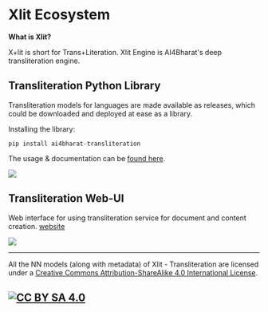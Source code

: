 # Xlit Ecosystem

**What is Xlit?**

X+lit is short for Trans+Literation.
Xlit Engine is AI4Bharat's deep transliteration engine.

## Transliteration Python Library

Transliteration models for languages are made available as releases, which could be  downloaded and deployed at ease as a library.

Installing the library:
```
pip install ai4bharat-transliteration
```

The usage & documentation can be [found here](https://github.com/AI4Bharat/IndianNLP-Transliteration/blob/master/apps/README.md).

[<img src="https://img.shields.io/badge/github%20-%23121011.svg?&style=for-the-badge&logo=github&logoColor=white"/>](https://github.com/AI4Bharat/IndianNLP-Transliteration)

## Transliteration Web-UI

Web interface for using transliteration service for document and content creation. [website](https://xlit.ai4bharat.org)

[<img src="https://img.shields.io/badge/github%20-%23121011.svg?&style=for-the-badge&logo=github&logoColor=white"/>](https://github.com/AI4Bharat/Indic-Input-Tool-UI)


---

All the NN models (along with metadata) of Xlit - Transliteration are licensed under a [Creative Commons Attribution-ShareAlike 4.0 International License][cc-by-sa].

[![CC BY SA 4.0][cc-by-sa-image]][cc-by-sa]
---

[cc-by-sa]: http://creativecommons.org/licenses/by/4.0/
[cc-by-sa-image]: https://licensebuttons.net/l/by-sa/4.0/88x31.png
